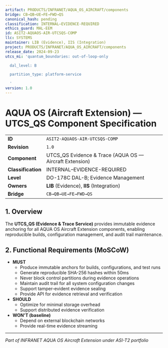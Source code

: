```yaml
---
artifact: PRODUCTS/INFRANET/AQUA_OS_AIRCRAFT/components
bridge: CB→QB→UE→FE→FWD→QS
canonical_hash: pending
classification: INTERNAL–EVIDENCE-REQUIRED
ethics_guard: MAL-EEM
id: ASIT2-AQUAOS-AIR-UTCSQS-COMP
llc: SYSTEMS
maintainer: LIB (Evidence), IIS (Integration)
project: PRODUCTS/INFRANET/AQUA_OS_AIRCRAFT/components
release_date: 2024-09-23
utcs_mi: 'quantum_boundaries: out-of-loop-only

  dal_level: B

  partition_type: platform-service

  '
version: 1.0
---
```


# AQUA OS (Aircraft Extension) — UTCS_QS Component Specification

| | |
| :--- | :--- |
| **ID** | `ASIT2-AQUAOS-AIR-UTCSQS-COMP` |
| **Revision** | `1.0` |
| **Component** | UTCS_QS Evidence & Trace (AQUA OS — Aircraft Extension) |
| **Classification** | INTERNAL–EVIDENCE-REQUIRED |
| **Level** | DO-178C DAL-B; Evidence Management |
| **Owners** | **LIB** (Evidence), **IIS** (Integration) |
| **Bridge** | `CB→QB→UE→FE→FWD→QS` |

## 1. Overview

The **UTCS_QS (Evidence & Trace Service)** provides immutable evidence anchoring for all AQUA OS Aircraft Extension components, enabling reproducible builds, configuration management, and audit trail maintenance.

## 2. Functional Requirements (MoSCoW)

* **MUST**
    * Produce immutable anchors for builds, configurations, and test runs
    * Generate reproducible SHA-256 hashes within 50ms
    * Never block control partitions during evidence operations
    * Maintain audit trail for all system configuration changes
    * Support tamper-evident evidence sealing
    * Provide API for evidence retrieval and verification
* **SHOULD**
    * Optimize for minimal storage overhead
    * Support distributed evidence verification
* **WON'T (baseline)**
    * Depend on external blockchain networks
    * Provide real-time evidence streaming

---

*Part of INFRANET AQUA OS Aircraft Extension under ASI-T2 portfolio*